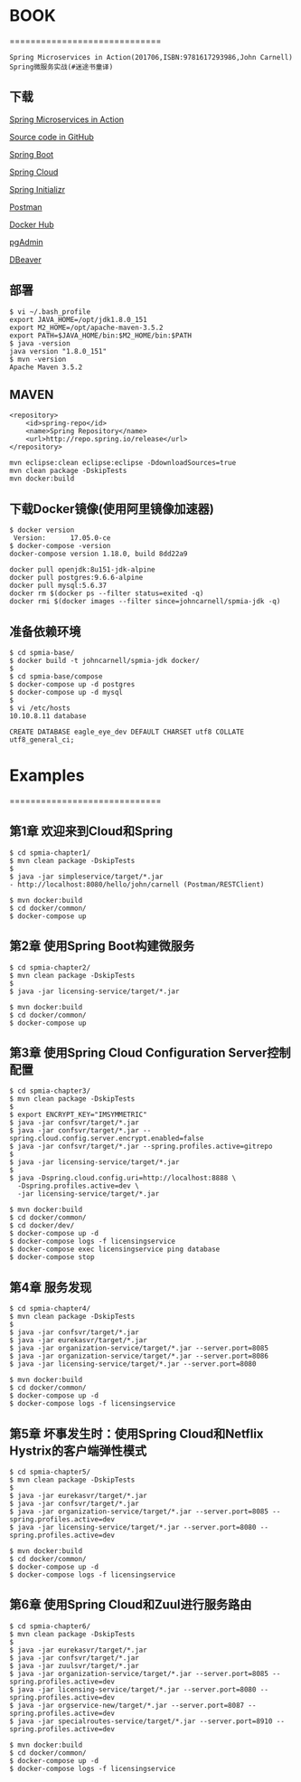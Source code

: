 # BOOK
=============================
```
Spring Microservices in Action(201706,ISBN:9781617293986,John Carnell)
Spring微服务实战(#迷途书童译)
```

## 下载

[Spring Microservices in Action](https://www.manning.com/books/spring-microservices-in-action)

[Source code in GitHub](https://github.com/carnellj/spmia_overview)

[Spring Boot](http://projects.spring.io/spring-boot/)

[Spring Cloud](http://projects.spring.io/spring-cloud/)

[Spring Initializr](http://start.spring.io/)

[Postman](https://www.getpostman.com/)

[Docker Hub](https://hub.docker.com/)

[pgAdmin](https://www.pgadmin.org/)

[DBeaver](https://dbeaver.jkiss.org/)


## 部署
```shell
$ vi ~/.bash_profile
export JAVA_HOME=/opt/jdk1.8.0_151
export M2_HOME=/opt/apache-maven-3.5.2
export PATH=$JAVA_HOME/bin:$M2_HOME/bin:$PATH
$ java -version
java version "1.8.0_151"
$ mvn -version
Apache Maven 3.5.2
```

## MAVEN
```shell
<repository>
	<id>spring-repo</id>
	<name>Spring Repository</name>
	<url>http://repo.spring.io/release</url>
</repository>

mvn eclipse:clean eclipse:eclipse -DdownloadSources=true
mvn clean package -DskipTests
mvn docker:build
```

## 下载Docker镜像(使用阿里镜像加速器)
```shell
$ docker version         
 Version:      17.05.0-ce
$ docker-compose -version
docker-compose version 1.18.0, build 8dd22a9
```

```shell
docker pull openjdk:8u151-jdk-alpine
docker pull postgres:9.6.6-alpine
docker pull mysql:5.6.37
docker rm $(docker ps --filter status=exited -q)
docker rmi $(docker images --filter since=johncarnell/spmia-jdk -q)
```

## 准备依赖环境
```shell
$ cd spmia-base/
$ docker build -t johncarnell/spmia-jdk docker/
$
$ cd spmia-base/compose
$ docker-compose up -d postgres
$ docker-compose up -d mysql
$
$ vi /etc/hosts
10.10.8.11 database
```

```mysql
CREATE DATABASE eagle_eye_dev DEFAULT CHARSET utf8 COLLATE utf8_general_ci;
```


# Examples
=============================

## 第1章 欢迎来到Cloud和Spring
```shell
$ cd spmia-chapter1/
$ mvn clean package -DskipTests
$
$ java -jar simpleservice/target/*.jar
- http://localhost:8080/hello/john/carnell (Postman/RESTClient)
```

```shell
$ mvn docker:build
$ cd docker/common/
$ docker-compose up
```

## 第2章 使用Spring Boot构建微服务
```shell
$ cd spmia-chapter2/
$ mvn clean package -DskipTests
$
$ java -jar licensing-service/target/*.jar
```

```shell
$ mvn docker:build
$ cd docker/common/
$ docker-compose up
```

## 第3章 使用Spring Cloud Configuration Server控制配置
```shell
$ cd spmia-chapter3/
$ mvn clean package -DskipTests
$
$ export ENCRYPT_KEY="IMSYMMETRIC"
$ java -jar confsvr/target/*.jar
$ java -jar confsvr/target/*.jar --spring.cloud.config.server.encrypt.enabled=false
$ java -jar confsvr/target/*.jar --spring.profiles.active=gitrepo
$
$ java -jar licensing-service/target/*.jar
$
$ java -Dspring.cloud.config.uri=http://localhost:8888 \
  -Dspring.profiles.active=dev \
  -jar licensing-service/target/*.jar
```

```shell
$ mvn docker:build
$ cd docker/common/
$ cd docker/dev/
$ docker-compose up -d
$ docker-compose logs -f licensingservice
$ docker-compose exec licensingservice ping database
$ docker-compose stop
```

## 第4章 服务发现
```shell
$ cd spmia-chapter4/
$ mvn clean package -DskipTests
$
$ java -jar confsvr/target/*.jar
$ java -jar eurekasvr/target/*.jar
$ java -jar organization-service/target/*.jar --server.port=8085
$ java -jar organization-service/target/*.jar --server.port=8086
$ java -jar licensing-service/target/*.jar --server.port=8080
```

```shell
$ mvn docker:build
$ cd docker/common/
$ docker-compose up -d
$ docker-compose logs -f licensingservice
```

## 第5章 坏事发生时：使用Spring Cloud和Netflix Hystrix的客户端弹性模式
```shell
$ cd spmia-chapter5/
$ mvn clean package -DskipTests
$
$ java -jar eurekasvr/target/*.jar
$ java -jar confsvr/target/*.jar
$ java -jar organization-service/target/*.jar --server.port=8085 --spring.profiles.active=dev
$ java -jar licensing-service/target/*.jar --server.port=8080 --spring.profiles.active=dev
```

```shell
$ mvn docker:build
$ cd docker/common/
$ docker-compose up -d
$ docker-compose logs -f licensingservice
```

## 第6章 使用Spring Cloud和Zuul进行服务路由
```shell
$ cd spmia-chapter6/
$ mvn clean package -DskipTests
$
$ java -jar eurekasvr/target/*.jar
$ java -jar confsvr/target/*.jar
$ java -jar zuulsvr/target/*.jar
$ java -jar organization-service/target/*.jar --server.port=8085 --spring.profiles.active=dev
$ java -jar licensing-service/target/*.jar --server.port=8080 --spring.profiles.active=dev
$ java -jar orgservice-new/target/*.jar --server.port=8087 --spring.profiles.active=dev
$ java -jar specialroutes-service/target/*.jar --server.port=8910 --spring.profiles.active=dev
```

```shell
$ mvn docker:build
$ cd docker/common/
$ docker-compose up -d
$ docker-compose logs -f licensingservice
```
